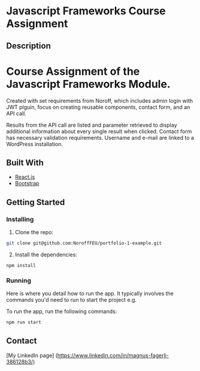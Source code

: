 # Javascript Frameworks Course Assignment

## Description

# Course Assignment of the Javascript Frameworks Module.

Created with set requirements from Noroff, which includes admin login with JWT plguin, focus on creating reusable components, contact form, and an API call.

Results from the API call are listed and parameter retrieved to display additional information about every single result when clicked.
Contact form has necessary validation requirements. Username and e-mail are linked to a WordPress installation.

## Built With

- [React.js](https://reactjs.org/)
- [Bootstrap](https://getbootstrap.com)

## Getting Started

### Installing

1. Clone the repo:

```bash
git clone git@github.com:NoroffFEU/portfolio-1-example.git
```

2. Install the dependencies:

```
npm install
```

### Running

Here is where you detail how to run the app. It typically involves the commands you'd need to run to start the project e.g.

To run the app, run the following commands:

```bash
npm run start
```

## Contact

[My LinkedIn page] (https://www.linkedin.com/in/magnus-fagerli-386128b3/)
